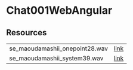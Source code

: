 # Chat001WebAngular

## Resources

|||
|---|---|
|se_maoudamashii_onepoint28.wav|[link](https://maoudamashii.jokersounds.com)|
|se_maoudamashii_system39.wav|[link](https://maoudamashii.jokersounds.com)|
